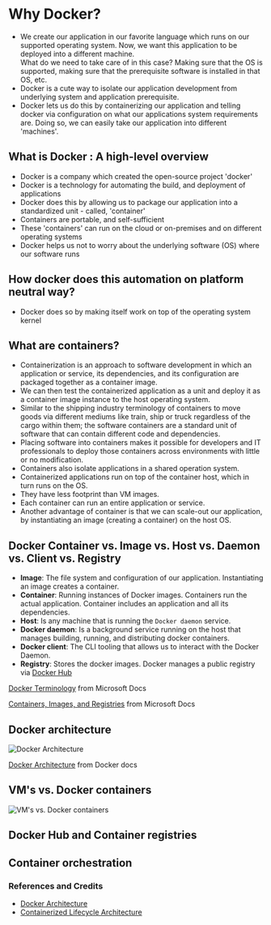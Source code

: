 # Why Docker?
- We create our application in our favorite language which runs on our supported operating system. Now, we want this application to be deployed into a different machine.  
What do we need to take care of in this case? Making sure that the OS is supported, making sure that the prerequisite software is installed in that OS, etc.
- Docker is a cute way to isolate our application development from underlying system and application prerequisite.
- Docker lets us do this by containerizing our application and telling docker via configuration on what our applications system requirements are. Doing so, we can easily take our application into different 'machines'.

## What is Docker : A high-level overview
- Docker is a company which created the open-source project 'docker'
- Docker is a technology for automating the build, and deployment of applications
- Docker does this by allowing us to package our application into a standardized unit - called, 'container'
- Containers are portable, and self-sufficient
- These 'containers' can run on the cloud or on-premises and on different operating systems
- Docker helps us not to worry about the underlying software (OS) where our software runs

## How docker does this automation on platform neutral way?
- Docker does so by making itself work on top of the operating system kernel

## What are containers?
- Containerization is an approach to software development in which an application or service, its dependencies, and its configuration are packaged together as a container image.
- We can then test the containerized application as a unit and deploy it as a container image instance to the host operating system.
- Similar to the shipping industry terminology of containers to move goods via different mediums like train, ship or truck regardless of the cargo within them; the software containers are a standard unit of software that can contain different code and dependencies.
- Placing software into containers makes it possible for developers and IT professionals to deploy those containers across environments with little or no modification.
- Containers also isolate applications in a shared operation system.
- Containerized applications run on top of the container host, which in turn runs on the OS.
- They have less footprint than VM images.
- Each container can run an entire application or service.
- Another advantage of container is that we can scale-out our application, by instantiating an image (creating a container) on the host OS.

## Docker Container vs. Image vs. Host vs. Daemon vs. Client vs. Registry
- **Image**: The file system and configuration of our application. Instantiating an image creates a container.
- **Container**: Running instances of Docker images. Containers run the actual application. Container includes an application and all its dependencies.
- **Host**: Is any machine that is running the `Docker daemon` service.
- **Docker daemon**: Is a background service running on the host that manages building, running, and distributing docker containers.
- **Docker client**: The CLI tooling that allows us to interact with the Docker Daemon.
- **Registry**: Stores the docker images. Docker manages a public registry via [Docker Hub](https://hub.docker.com/)  

[Docker Terminology](https://docs.microsoft.com/en-us/dotnet/standard/containerized-lifecycle-architecture/docker-terminology) from Microsoft Docs  

[Containers, Images, and Registries](https://docs.microsoft.com/en-us/dotnet/standard/containerized-lifecycle-architecture/docker-containers-images-and-registries) from Microsoft Docs  

## Docker architecture
![Docker Architecture](https://docs.docker.com/engine/images/architecture.svg "Docker Architecture (Source: docs.docker.com")  

[Docker Architecture](https://docs.docker.com/engine/docker-overview/#docker-architecture) from Docker docs

## VM's vs. Docker containers
![VM's vs. Docker containers](https://docs.microsoft.com/en-us/dotnet/standard/containerized-lifecycle-architecture/media/image3.png "Comparison of traditional VMs to Docker containers (Source: https://docs.microsoft.com/en-us/dotnet/standard/containerized-lifecycle-architecture/what-is-docker)")

## Docker Hub and Container registries

## Container orchestration

### References and Credits
- [Docker Architecture](https://docs.docker.com/engine/docker-overview/#docker-architecture)
- [Containerized Lifecycle Architecture](https://docs.microsoft.com/en-us/dotnet/standard/containerized-lifecycle-architecture/)
